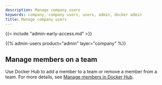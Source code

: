 ```yaml
---
description: Manage company users
keywords: company, company users, users, admin, docker admin
title: Manage company users
---
```


{{< include "admin-early-access.md" >}}

{{% admin-users product="admin" layer="company" %}}

## Manage members on a team

Use Docker Hub to add a member to a team or remove a member from a team. For more details, see [Manage members in Docker Hub](../organization/members.md).